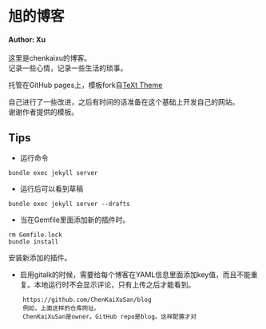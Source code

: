 # 旭的博客

#### Author: Xu
这里是chenkaixu的博客。  
记录一些心情，记录一些生活的琐事。  

托管在GitHub pages上，模板fork自[TeXt Theme](https://github.com/kitian616/jekyll-TeXt-theme)

自己进行了一些改进，之后有时间的话准备在这个基础上开发自己的网站。  
谢谢作者提供的模板。

## Tips
- 运行命令
```
bundle exec jekyll server
```

- 运行后可以看到草稿
```
bundle exec jekyll server --drafts
```
- 当在Gemfile里面添加新的插件时。
```
rm Gemfile.lock
bundle install
```
安装新添加的插件。

- 启用gitalk的时候，需要给每个博客在YAML信息里面添加key值，而且不能重复。本地运行时不会显示评论，只有上传之后才能看到。
```
    https://github.com/ChenKaiXuSan/blog
    例如，上面这样的仓库网址。
    ChenKaiXuSan是owner。GitHub repo是blog。这样配置才对
```